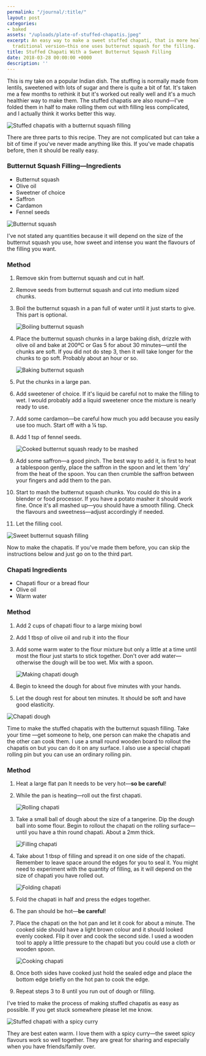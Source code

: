 ```yaml
---
permalink: "/journal/:title/"
layout: post
categories:
- baked
assets: "/uploads/plate-of-stuffed-chapatis.jpeg"
excerpt: An easy way to make a sweet stuffed chapati, that is more healthy than the
  traditional version—this one uses butternut squash for the filling.
title: Stuffed Chapati With a Sweet Butternut Squash Filling
date: 2018-03-28 00:00:00 +0000
description: ''
---
```

This is my take on a popular Indian dish. The stuffing is normally made from lentils, sweetened with lots of sugar and there is quite a bit of fat. It's taken me a few months to rethink it but it's worked out really well and it's a much healthier way to make them. The stuffed chapatis are also round—I've folded them in half to make rolling them out with filling less complicated, and I actually think it works better this way.

![Stuffed chapatis with a butternut squash filling](/uploads/plate-of-stuffed-chapatis.jpeg "Stuffed chapatis with a butternut squash filling")

There are three parts to this recipe. They are not complicated but can take a bit of time if you've never made anything like this. If you've made chapatis before, then it should be really easy.

### Butternut Squash Filling—Ingredients

* Butternut squash
* Olive oil
* Sweetner of choice
* Saffron
* Cardamon
* Fennel seeds

![Butternut squash](/uploads/butternut-squash.jpeg "Butternut squash")

I've not stated any quantities because it will depend on the size of the butternut squash you use, how sweet and intense you want the flavours of the filling you want.

### Method

 1. Remove skin from butternut squash and cut in half.
 2. Remove seeds from butternut squash and cut into medium sized chunks.
 3. Boil the butternut squash in a pan full of water until it just starts to give. This part is optional.

    ![Boiling butternut squash](/uploads/butternut-squash-boil.jpeg "Boiling butternut squash")
 4. Place the butternut squash chunks in a large baking dish, drizzle with olive oil and bake at 200ºC or Gas 5 for about 30 minutes—until the chunks are soft. If you did not do step 3, then it will take longer for the chunks to go soft. Probably about an hour or so.

    ![Baking butternut squash](/uploads/butternut-squash-baked.jpeg "Baking butternut squash")
 5. Put the chunks in a large pan.
 6. Add sweetener of choice. If it's liquid be careful not to make the filling to wet. I would probably add a liquid sweetener once the mixture is nearly ready to use.
 7. Add some cardamon—be careful how much you add because you easily use too much. Start off with a ¼ tsp.
 8. Add 1 tsp of fennel seeds.

    ![Cooked butternut squash ready to be mashed](/uploads/butternut-squash-pan.jpeg "Cooked butternut squash ready to be mashed")
 9. Add some saffron—a good pinch. The best way to add it, is first to heat a tablespoon gently, place the saffron in the spoon and let them 'dry' from the heat of the spoon. You can then crumble the saffron between your fingers and add them to the pan.
10. Start to mash the butternut squash chunks. You could do this in a blender or food processor. If you have a potato masher it should work fine. Once it's all mashed up—you should have a smooth filling. Check the flavours and sweetness—adjust accordingly if needed.
11. Let the filling cool.

![Sweet butternut squash filling](/uploads/butternut-squash-filling.jpeg "Sweet butternut squash filling")

Now to make the chapatis. If you've made them before, you can skip the instructions below and just go on to the third part.

### Chapati Ingredients

* Chapati flour or a bread flour
* Olive oil
* Warm water

### Method

1. Add 2 cups of chapati flour to a large mixing bowl
2. Add 1 tbsp of olive oil and rub it into the flour
3. Add some warm water to the flour mixture but only a little at a time until most the flour just starts to stick together. Don't over add water—otherwise the dough will be too wet. Mix with a spoon.

   ![Making chapati dough](/uploads/chapati-dough.jpeg "Making chapati dough")
4. Begin to kneed the dough for about five minutes with your hands.
5. Let the dough rest for about ten minutes. It should be soft and have good elasticity.

![Chapati dough](/uploads/chapati-dough-kneeded.jpeg "Chapati dough")

Time to make the stuffed chapatis with the butternut squash filling. Take your time —get someone to help, one person can make the chapatis and the other can cook them. I use a small round wooden board to rollout the chapatis on but you can do it on any surface. I also use a special chapati rolling pin but you can use an ordinary rolling pin.

### Method

1. Heat a large flat pan It needs to be very hot—**so be careful**!
2. While the pan is heating—roll out the first chapati.

   ![Rolling chapati](/uploads/making-chapati.jpeg "Rolling chapati")
3. Take a small ball of dough about the size of a tangerine. Dip the dough ball into some flour. Begin to rollout the chapati on the rolling surface—until you have a thin round chapati. About a 2mm thick.

   ![Filling chapati](/uploads/chapati-add-filling.jpeg "Filling chapati")
4. Take about 1 tbsp of filling and spread it on one side of the chapati. Remember to leave space around the edges for you to seal it. You might need to experiment with the quantity of filling, as it will depend on the size of chapati you have rolled out.

   ![Folding chapati](/uploads/chapati-fold-sides.jpeg "Folding chapati")
5. Fold the chapati in half and press the edges together.
6. The pan should be hot—**be careful**!
7. Place the chapati on the hot pan and let it cook for about a minute. The cooked side should have a light brown colour and it should looked evenly cooked. Flip it over and cook the second side. I used a wooden tool to apply a little pressure to the chapati  but you could use a cloth or wooden spoon.

   ![Cooking chapati](/uploads/cooking-chapati-2.jpeg "Cooking chapati")
8. Once both sides have cooked just hold the sealed edge and place the bottom edge briefly on the hot pan to cook the edge.
9. Repeat steps 3 to 8 until you run out of dough or filling.

I've tried to make the process of making stuffed chapatis as easy as possible. If you get stuck somewhere please let me know.

![Stuffed chapati with a spicy curry](/uploads/stuffed-chapati-with-curry.jpeg "Stuffed chapati with a spicy curry")

They are best eaten warm. I love them with a spicy curry—the sweet spicy flavours work so well together. They are great for sharing and especially when you have friends/family over.